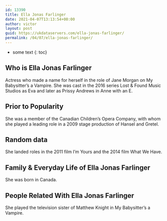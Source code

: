 ```yaml
---
id: 13390
title: Ella Jonas Farlinger
date: 2021-04-07T13:13:54+00:00
author: victor
layout: post
guid: https://ukdataservers.com/ella-jonas-farlinger/
permalink: /04/07/ella-jonas-farlinger/
---
```


* some text
{: toc}


## Who is Ella Jonas Farlinger



Actress who made a name for herself in the role of Jane Morgan on My Babysitter&#8217;s a Vampire. She was cast in the 2016 series Lost & Found Music Studios as Eva and later as Prissy Andrews in Anne with an E.

                
                
                
## Prior to Popularity



She was a member of the Canadian Children&#8217;s Opera Company, with whom she played a leading role in a 2009 stage production of Hansel and Gretel.

                
                
                
## Random data



She landed roles in the 2011 film I&#8217;m Yours and the 2014 film What We Have.

                
                
                
## Family & Everyday Life of Ella Jonas Farlinger



She was born in Canada.

                
                
                
## People Related With Ella Jonas Farlinger



She played the television sister of Matthew Knight in My Babysitter&#8217;s a Vampire.

                
              
            
          
          
          